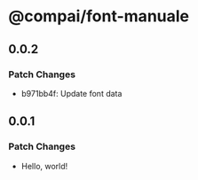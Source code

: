 # @compai/font-manuale

## 0.0.2

### Patch Changes

- b971bb4f: Update font data

## 0.0.1

### Patch Changes

- Hello, world!
